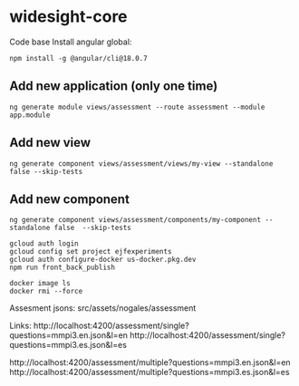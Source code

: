 # widesight-core

Code base
Install angular global:

```
npm install -g @angular/cli@18.0.7
```

## Add new application (only one time)

```
ng generate module views/assessment --route assessment --module app.module
```

## Add new view

```
ng generate component views/assessment/views/my-view --standalone false --skip-tests
```

## Add new component

```
ng generate component views/assessment/components/my-component --standalone false  --skip-tests
```

```
gcloud auth login
gcloud config set project ejfexperiments
gcloud auth configure-docker us-docker.pkg.dev
npm run front_back_publish

docker image ls
docker rmi --force 
```

Assesment jsons:
src/assets/nogales/assessment

Links:
http://localhost:4200/assessment/single?questions=mmpi3.en.json&l=en
http://localhost:4200/assessment/single?questions=mmpi3.es.json&l=es

http://localhost:4200/assessment/multiple?questions=mmpi3.en.json&l=en
http://localhost:4200/assessment/multiple?questions=mmpi3.es.json&l=es

